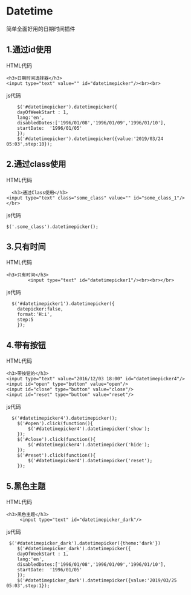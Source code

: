 
# Datetime
简单全面好用的日期时间插件


## 1.通过id使用 ##
HTML代码
       

    <h3>日期时间选择器</h3>
    <input type="text" value="" id="datetimepicker"/><br><br>
      
js代码

   
        $('#datetimepicker').datetimepicker({
        dayOfWeekStart : 1,
        lang:'en',
        disabledDates:['1996/01/08','1996/01/09','1996/01/10'],
        startDate:	'1996/01/05'
        });
        $('#datetimepicker').datetimepicker({value:'2019/03/24 05:03',step:10});
        
      

## 2.通过class使用 ##
HTML代码

      <h3>通过Class使用</h3>
	<input type="text" class="some_class" value="" id="some_class_1"/></br>
   
js代码

   
    $('.some_class').datetimepicker();
 
## 3.只有时间 ##
HTML代码
     

          
    <h3>只有时间</h3>
    		<input type="text" id="datetimepicker1"/><br><br></br>


js代码
    

      $('#datetimepicker1').datetimepicker({
    	datepicker:false,
    	format:'H:i',
    	step:5
        });

## 4.带有按钮 ##	
HTML代码

    <h3>带按钮的</h3>
    <input type="text" value="2016/12/03 18:00" id="datetimepicker4"/>
    <input id="open" type="button" value="open"/>
    <input id="close" type="button" value="close"/>
    <input id="reset" type="button" value="reset"/>

js代码	
  

      $('#datetimepicker4').datetimepicker();
        $('#open').click(function(){
        	$('#datetimepicker4').datetimepicker('show');
        });
        $('#close').click(function(){
        	$('#datetimepicker4').datetimepicker('hide');
        });
        $('#reset').click(function(){
        	$('#datetimepicker4').datetimepicker('reset');
        });

## 5.黑色主题 ##
HTML代码
	

    <h3>黑色主题</h3>
    	 <input type="text" id="datetimepicker_dark"/>

js代码
   

     $('#datetimepicker_dark').datetimepicker({theme:'dark'})
        $('#datetimepicker_dark').datetimepicker({
        dayOfWeekStart : 1,
        lang:'en',
        disabledDates:['1996/01/08','1996/01/09','1996/01/10'],
        startDate:	'1996/01/05'
        });
        $('#datetimepicker_dark').datetimepicker({value:'2019/03/25 05:03',step:1});
